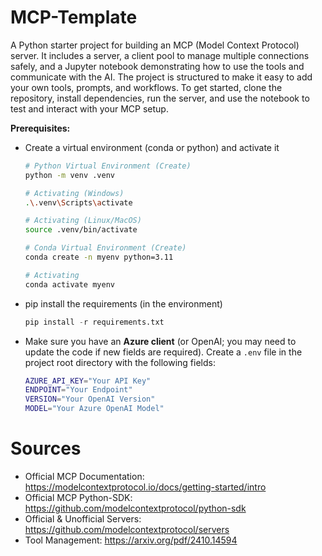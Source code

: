 # MCP-Template
A Python starter project for building an MCP (Model Context Protocol) server. It includes a server, a client pool to manage multiple connections safely, and a Jupyter notebook demonstrating how to use the tools and communicate with the AI. The project is structured to make it easy to add your own tools, prompts, and workflows. To get started, clone the repository, install dependencies, run the server, and use the notebook to test and interact with your MCP setup.

**Prerequisites:** 
- Create a virtual environment (conda or python) and activate it
    ```bash
    # Python Virtual Environment (Create)
    python -m venv .venv

    # Activating (Windows)
    .\.venv\Scripts\activate

    # Activating (Linux/MacOS)
    source .venv/bin/activate
    ```

    ```bash
    # Conda Virtual Environment (Create)
    conda create -n myenv python=3.11

    # Activating 
    conda activate myenv
    ```

- pip install the requirements (in the environment)
    ```python
    pip install -r requirements.txt
    ```
- Make sure you have an **Azure client** (or OpenAI; you may need to update the code if new fields are required). Create a `.env` file in the project root directory with the following fields:

    ```bash
    AZURE_API_KEY="Your API Key"
    ENDPOINT="Your Endpoint"
    VERSION="Your OpenAI Version"
    MODEL="Your Azure OpenAI Model"
    ```

# Sources
- Official MCP Documentation: https://modelcontextprotocol.io/docs/getting-started/intro
- Official MCP Python-SDK: https://github.com/modelcontextprotocol/python-sdk
- Official & Unofficial Servers: https://github.com/modelcontextprotocol/servers
- Tool Management: https://arxiv.org/pdf/2410.14594
